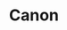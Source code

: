 ---
layout: company
title: "Canon"
legal_name: "Canon Inc."
japanese_name: "キヤノン株式会社"
summary: "Canon Inc. is a major precision equipment manufacturer in Japan, headquartered in Ota, Tokyo. The company specializes in manufacturing imaging equipment such as cameras and videos, office equipment including printers and copiers, digital multimedia equipment, as well as semiconductor and display manufacturing equipment such as exposure and deposition equipment. It is a constituent stock of the Nikkei Average Stock Price Index and TOPIX Large70. Canon has a marketing and sales network that spans across the globe, led by regional sales companies such as Canon MJ (CMJ), Canon USA, Canon Europe, Canon China (CLC), and Canon Australia. It was founded in 1937 as a comprehensive manufacturer of OA (office automation) equipment."
industries: "Precision equipment manufacturing"
ipo_status: "Public company"
ipo_date: 1949-05-16
founding_date: 1937-08-10
founders: "Takeshi Mitarai, Goro Yoshida, Saburo Uchida, and Takeo Maeda"
hq: "Shimomaruko 3-30-2, Ota-ku, Tokyo, Japan"
employees: "Around 185,000"
ticker_symbol: "7751"
website: https://global.canon/
wikipedia: https://en.wikipedia.org/wiki/Canon_Inc.
twitter: Canon_mj
parent_company_name: N/A
parent_company_url: 
permalink: /companies/canon
---